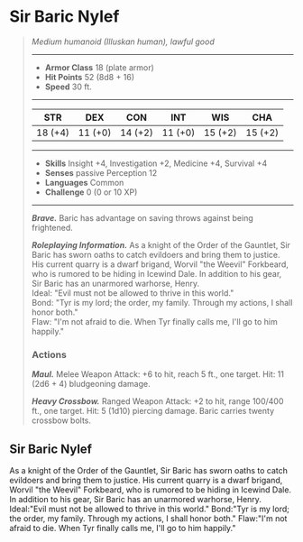 # Sir Baric Nylef
>*Medium humanoid (Illuskan human), lawful good*
>___
>- **Armor Class** 18 (plate armor)
>- **Hit Points** 52 (8d8 + 16)
>- **Speed** 30 ft.
>___
>|STR|DEX|CON|INT|WIS|CHA|
>|:---:|:---:|:---:|:---:|:---:|:---:|
>|18 (+4)|11 (+0)|14 (+2)|11 (+0)|15 (+2)|15 (+2)|
>___
>- **Skills** Insight +4, Investigation +2, Medicine +4, Survival +4
>- **Senses** passive Perception 12
>- **Languages** Common
>- **Challenge** 0 (0 or 10 XP)
>___
>***Brave.*** Baric has advantage on saving throws against being frightened.  
>
>***Roleplaying Information.*** As a knight of the Order of the Gauntlet, Sir Baric has sworn oaths to catch evildoers and bring them to justice. His current quarry is a dwarf brigand, Worvil "the Weevil" Forkbeard, who is rumored to be hiding in Icewind Dale. In addition to his gear, Sir Baric has an unarmored warhorse, Henry.  
>Ideal: "Evil must not be allowed to thrive in this world."  
>Bond: "Tyr is my lord; the order, my family. Through my actions, I shall honor both."  
>Flaw: "I'm not afraid to die. When Tyr finally calls me, I'll go to him happily."  
>
>### Actions
>***Maul.*** Melee Weapon Attack: +6 to hit, reach 5 ft., one target. Hit: 11 (2d6 + 4) bludgeoning damage.  
>
>***Heavy Crossbow.*** Ranged Weapon Attack: +2 to hit, range 100/400 ft., one target. Hit: 5 (1d10) piercing damage. Baric carries twenty crossbow bolts.
## Sir Baric Nylef
As a knight of the Order of the Gauntlet, Sir Baric has sworn oaths to catch evildoers and bring them to justice. His current quarry is a dwarf brigand, Worvil "the Weevil" Forkbeard, who is rumored to be hiding in Icewind Dale. In addition to his gear, Sir Baric has an unarmored warhorse, Henry.
Ideal:"Evil must not be allowed to thrive in this world."
Bond:"Tyr is my lord; the order, my family. Through my actions, I shall honor both."
Flaw:"I'm not afraid to die. When Tyr finally calls me, I'll go to him happily."